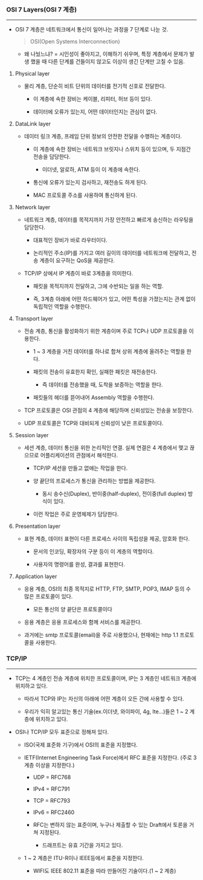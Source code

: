 ### OSI 7 Layers(OSI 7 계층)
---
* OSI 7 계층은 네트워크에서 통신이 일어나는 과정을 7 단계로 나눈 것.

    > OSI(Open Systems Interconnection)

    * 왜 나눴느냐? = 시인성이 좋아지고, 이해하기 쉬우며, 특정 계층에서 문제가 발생 했을 때 다른 단계를 건들이지 않고도 이상이 생긴 단계만 고칠 수 있음.

1. Physical layer

    * 물리 계층, 단순히 비트 단위의 데이터를 전기적 신호로 전달한다.

        * 이 계층에 속한 장비는 케이블, 리피터, 허브 등이 있다.

        * 데이터에 오류가 있는지, 어떤 데이터인지는 관심이 없다.

2. DataLink layer

    * 데이터 링크 계층, 프레임 단위 정보의 안전한 전달을 수행하는 계층이다.

        * 이 계층에 속한 장비는 네트워크 브릿지나 스위치 등이 있으며, 두 지점간 전송을 담당한다.

            * 이더넷, 알로하, ATM 등이 이 계층에 속한다.

        * 통신에 오류가 있는지 검사하고, 재전송도 하게 된다.

        * MAC 프로토콜 주소를 사용하여 통신하게 된다.

3. Network layer

    * 네트워크 계층, 데이터를 목적지까지 가장 안전하고 빠르게 송신하는 라우팅을 담당한다.

        * 대표적인 장비가 바로 라우터이다.

        * 논리적인 주소(IP)를 가지고 여러 길이의 데이터를 네트워크에 전달하고, 전송 계층이 요구하는 QoS을 제공한다.
    
    * TCP/IP 상에서 IP 계층이 바로 3계층을 의미한다.

        * 패킷을 목적지까지 전달하고, 그에 수반되는 일을 하는 역할.

        * 즉, 3계층 아래에 어떤 하드웨어가 있고, 어떤 특성을 가졌는지는 관계 없이 독립적인 역할을 수행한다.

4. Transport layer

    * 전송 계층, 통신을 활성화하기 위한 계층이며 주로 TCP나 UDP 프로토콜을 이용한다.

        * 1 ~ 3 계층을 거친 데이터를 하나로 합쳐 상위 계층에 올려주는 역할을 한다.

        * 패킷의 전송이 유효한지 확인, 실패한 패킷은 재전송한다.

            * 즉 데이터를 전송했을 때, 도착을 보증하는 역할을 한다.

        * 패킷들의 헤더를 뜯어내어 Assembly 역할을 수행한다.

    * TCP 프로토콜은 OSI 관점의 4 계층에 해당하며 신뢰성있는 전송을 보장한다.

    * UDP 프로토콜은 TCP와 대비되게 신뢰성이 낮은 프로토콜이다.

5. Session layer

    * 세션 계층, 데이터 통신을 위한 논리적인 연결. 실제 연결은 4 계층에서 맺고 끊으므로 어플리케이션의 관점에서 해석한다.

        * TCP/IP 세션을 만들고 없애는 작업을 한다.

        * 양 끝단의 프로세스가 통신을 관리하는 방법을 제공한다.

            * 동시 송수신(Duplex), 반이중(half-duplex), 전이중(full duplex) 방식이 있다.

        * 이런 작업은 주로 운영체제가 담당한다.

6. Presentation layer

    * 표현 계층, 데이터 표현이 다른 프로세스 사이의 독립성을 제공, 암호화 한다.

        * 문서의 인코딩, 확장자의 구분 등이 이 계층의 역할이다.

        * 사용자의 명령어를 완성, 결과를 표현한다.

7. Application layer

    * 응용 계층, OSI의 최종 목적지로 HTTP, FTP, SMTP, POP3, IMAP 등의 수 많은 프로토콜이 있다.

        * 모든 통신의 양 끝단은 프로토콜이다

    * 응용 계층은 응용 프로세스와 함께 서비스를 제공한다. 
    
    * 과거에는 smtp 프로토콜(email)을 주로 사용했으나, 현재에는 http 1.1 프로토콜을 사용한다.

### TCP/IP
---
* TCP는 4 계층인 전송 계층에 위치한 프로토콜이며, IP는 3 계층인 네트워크 계층에 위치하고 있다.

    * 따라서 TCP와 IP는 자신의 아래에 어떤 계층이 오든 간에 사용할 수 있다.

    * 우리가 익히 알고있는 통신 기술(ex.이더넷, 와이파이, 4g, lte...)들은 1 ~ 2 계층에 위치하고 있다.

* OSI나 TCP/IP 모두 표준으로 정해져 있다.

    * ISO(국제 표준화 기구)에서 OSI의 표준을 지정했다.

    * IETF(Internet Engineering Task Force)에서 RFC 표준을 지정한다. (주로 3계층 이상을 지정한다.)
        
        * UDP = RFC768

        * IPv4 = RFC791

        * TCP = RFC793

        * IPv6 = RFC2460

        * RFC는 변하지 않는 표준이며, 누구나 제출할 수 있는 Draft에서 토론을 거쳐 지정된다.

            * 드래프트는 유효 기간을 가지고 있다.
    
    * 1 ~ 2 계층은 ITU-R이나 IEEE등에서 표준을 지정한다.

        * WIFI도 IEEE 802.11 표준을 따라 만들어진 기술이다.(1 ~ 2 계층)